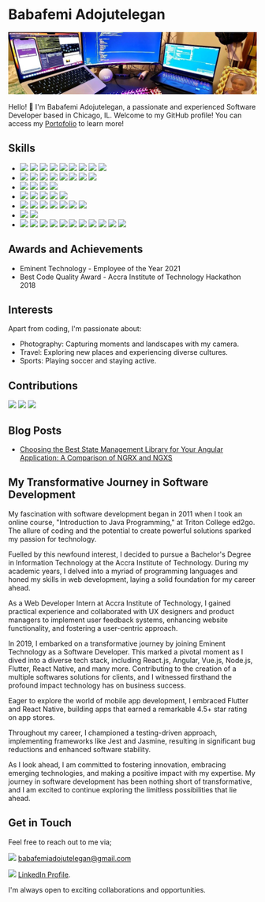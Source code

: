 # Babafemi Adojutelegan

![Header](https://github.com/phemmyadot/phemmyadot/blob/main/header.jpeg)

Hello! 👋 I'm Babafemi Adojutelegan, a passionate and experienced Software Developer based in Chicago, IL. Welcome to my GitHub profile! You can access my [Portofolio](https://babafemicodes.dev) to learn more!

## Skills

- <img src="https://img.shields.io/badge/Angular-DD0031?style=for-the-badge&logo=angular&logoColor=white" /> <img src="https://img.shields.io/badge/React-20232A?style=for-the-badge&logo=react&logoColor=61DAFB" /> <img src="https://img.shields.io/badge/nuxt%20js-00C58E?style=for-the-badge&logo=nuxtdotjs&logoColor=white" /> <img src="https://img.shields.io/badge/next%20js-000000?style=for-the-badge&logo=nextdotjs&logoColor=white" /> <img src="https://img.shields.io/badge/Vue%20js-35495E?style=for-the-badge&logo=vuedotjs&logoColor=4FC08D" /> <img src="https://img.shields.io/badge/Tailwind_CSS-38B2AC?style=for-the-badge&logo=tailwind-css&logoColor=white" /> <img src="https://img.shields.io/badge/Bootstrap-563D7C?style=for-the-badge&logo=bootstrap&logoColor=white" /> <img src="https://img.shields.io/badge/Bulma-00D1B2?style=for-the-badge&logo=Bulma&logoColor=white" /> <img src="https://img.shields.io/badge/Material%20UI-007FFF?style=for-the-badge&logo=mui&logoColor=white" />
- <img src="https://img.shields.io/badge/C%23-239120?style=for-the-badge&logo=c-sharp&logoColor=white" /> <img src="https://img.shields.io/badge/CSS3-1572B6?style=for-the-badge&logo=css3&logoColor=white" /> <img src="https://img.shields.io/badge/Dart-0175C2?style=for-the-badge&logo=dart&logoColor=white" /> <img src="https://img.shields.io/badge/HTML5-E34F26?style=for-the-badge&logo=html5&logoColor=white" /> <img src="https://img.shields.io/badge/JavaScript-323330?style=for-the-badge&logo=javascript&logoColor=F7DF1E" /> <img src="https://img.shields.io/badge/json-5E5C5C?style=for-the-badge&logo=json&logoColor=white" /> <img src="https://img.shields.io/badge/Python-FFD43B?style=for-the-badge&logo=python&logoColor=blue" /> <img src="https://img.shields.io/badge/TypeScript-007ACC?style=for-the-badge&logo=typescript&logoColor=white" />
- <img src="https://img.shields.io/badge/React_Native-20232A?style=for-the-badge&logo=react&logoColor=61DAFB" /> <img src="https://img.shields.io/badge/Flutter-02569B?style=for-the-badge&logo=flutter&logoColor=white" /> <img src="https://img.shields.io/badge/Ionic-3880FF?style=for-the-badge&logo=ionic&logoColor=white" /> <img src="https://img.shields.io/badge/Xamarin-3498DB?style=for-the-badge&logo=xamarin&logoColor=white" />
- <img src="https://img.shields.io/badge/Node%20js-339933?style=for-the-badge&logo=nodedotjs&logoColor=white" /> <img src="https://img.shields.io/badge/Express%20js-000000?style=for-the-badge&logo=express&logoColor=white" />
  <img src="https://img.shields.io/badge/nestjs-E0234E?style=for-the-badge&logo=nestjs&logoColor=white"/> <img src="https://img.shields.io/badge/Django-092E20?style=for-the-badge&logo=django&logoColor=green"/> <img src="https://img.shields.io/badge/.NET-512BD4?style=for-the-badge&logo=dotnet&logoColor=white"/>
- <img src="https://img.shields.io/badge/Amazon%20DynamoDB-4053D6?style=for-the-badge&logo=Amazon%20DynamoDB&logoColor=white" /> <img src="https://img.shields.io/badge/MariaDB-003545?style=for-the-badge&logo=mariadb&logoColor=whit" /> <img src="https://img.shields.io/badge/MongoDB-4EA94B?style=for-the-badge&logo=mongodb&logoColor=white" /> <img src="https://img.shields.io/badge/Microsoft%20SQL%20Server-CC2927?style=for-the-badge&logo=microsoft%20sql%20server&logoColor=white" /> <img src="https://img.shields.io/badge/MySQL-005C84?style=for-the-badge&logo=mysql&logoColor=white" /> <img src="https://img.shields.io/badge/PostgreSQL-316192?style=for-the-badge&logo=postgresql&logoColor=white" /> <img src="https://img.shields.io/badge/SQLite-07405E?style=for-the-badge&logo=sqlite&logoColor=white" />
- <img src="https://img.shields.io/badge/Jasmine-8A4182?style=for-the-badge&logo=Jasmine&logoColor=white"/> <img src="https://img.shields.io/badge/Jest-C21325?style=for-the-badge&logo=jest&logoColor=white"/>
- <img src="https://img.shields.io/badge/Jenkins-D24939?style=for-the-badge&logo=Jenkins&logoColor=white"/> <img src="https://img.shields.io/badge/Ansible-000000?style=for-the-badge&logo=ansible&logoColor=white"/> <img src="https://img.shields.io/badge/Docker-2CA5E0?style=for-the-badge&logo=docker&logoColor=white"/> <img src="https://img.shields.io/badge/Amazon_AWS-FF9900?style=for-the-badge&logo=amazonaws&logoColor=white"/> <img src="https://img.shields.io/badge/Google_Cloud-4285F4?style=for-the-badge&logo=google-cloud&logoColor=white"/> <img src="https://img.shields.io/badge/Terraform-7B42BC?style=for-the-badge&logo=terraform&logoColor=white"/> <img src="https://img.shields.io/badge/Twilio-F22F46?style=for-the-badge&logo=Twilio&logoColor=white"/> <img src="https://img.shields.io/badge/Netlify-00C7B7?style=for-the-badge&logo=netlify&logoColor=white"/> <img src="https://img.shields.io/badge/firebase-ffca28?style=for-the-badge&logo=firebase&logoColor=black"/> <img src="https://img.shields.io/badge/npm-CB3837?style=for-the-badge&logo=npm&logoColor=white"/> <img src="https://img.shields.io/badge/eslint-3A33D1?style=for-the-badge&logo=eslint&logoColor=white" />

## Awards and Achievements

- Eminent Technology - Employee of the Year 2021
- Best Code Quality Award - Accra Institute of Technology Hackathon 2018

## Interests

Apart from coding, I'm passionate about:

- Photography: Capturing moments and landscapes with my camera.
- Travel: Exploring new places and experiencing diverse cultures.
- Sports: Playing soccer and staying active.

<!---## GitHub Stats

![Your GitHub Stats](https://github-readme-stats.vercel.app/api?username=phemmyadot&show_icons=true&theme=radical)

[![Top Langs](https://github-readme-stats.vercel.app/api/top-langs/?username=phemmyadot&layout=compact&theme=radical)](https://github.com/anuraghazra/github-readme-stats) --->

## Contributions

<img src="https://github-profile-summary-cards.vercel.app/api/cards/profile-details?username=phemmyadot&theme=tokyonight" />

<img src="https://github-readme-stats.vercel.app/api/top-langs/?username=phemmyadot&theme=tokyonight" />

<img src="https://github-profile-trophy.vercel.app/?username=phemmyadot&theme=tokyonight" />

<!---![Your GitHub Contributions](https://github-readme-streak-stats.herokuapp.com/?user=phemmyadot&theme=radical) --->

<!-- ## Visitors

![Profile Views](https://komarev.com/ghpvc/?username=phemmyadot&color=blueviolet) -->

## Blog Posts

<!-- BLOG-POST-LIST:START -->

- [Choosing the Best State Management Library for Your Angular Application: A Comparison of NGRX and NGXS](https://babafemi-adojutelegan.hashnode.dev/ngrx-vs-ngxs-state-management-angular)
<!-- BLOG-POST-LIST:END -->

## My Transformative Journey in Software Development

My fascination with software development began in 2011 when I took an online course, "Introduction to Java Programming," at Triton College ed2go. The allure of coding and the potential to create powerful solutions sparked my passion for technology.

Fuelled by this newfound interest, I decided to pursue a Bachelor's Degree in Information Technology at the Accra Institute of Technology. During my academic years, I delved into a myriad of programming languages and honed my skills in web development, laying a solid foundation for my career ahead.

As a Web Developer Intern at Accra Institute of Technology, I gained practical experience and collaborated with UX designers and product managers to implement user feedback systems, enhancing website functionality, and fostering a user-centric approach.

In 2019, I embarked on a transformative journey by joining Eminent Technology as a Software Developer. This marked a pivotal moment as I dived into a diverse tech stack, including React.js, Angular, Vue.js, Node.js, Flutter, React Native, and many more. Contributing to the creation of a multiple softwares solutions for clients, and I witnessed firsthand the profound impact technology has on business success.

Eager to explore the world of mobile app development, I embraced Flutter and React Native, building apps that earned a remarkable 4.5+ star rating on app stores.

Throughout my career, I championed a testing-driven approach, implementing frameworks like Jest and Jasmine, resulting in significant bug reductions and enhanced software stability.

As I look ahead, I am committed to fostering innovation, embracing emerging technologies, and making a positive impact with my expertise. My journey in software development has been nothing short of transformative, and I am excited to continue exploring the limitless possibilities that lie ahead.

## Get in Touch

Feel free to reach out to me via;

<img src="https://img.shields.io/badge/Gmail-D14836?style=for-the-badge&logo=gmail&logoColor=white" /> babafemiadojutelegan@gmail.com

<img src="https://img.shields.io/badge/LinkedIn-0077B5?style=for-the-badge&logo=linkedin&logoColor=white" /> [LinkedIn Profile](https://www.linkedin.com/in/phemmyadot).

I'm always open to exciting collaborations and opportunities.
